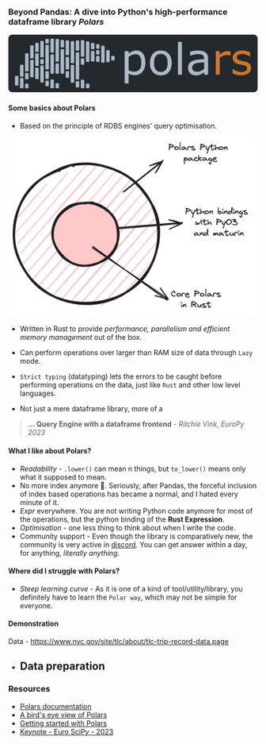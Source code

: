 ### Beyond Pandas: A dive into Python's high-performance dataframe library *Polars* 

![banner](/assets/polars_banner.jpg)

#### Some basics about Polars


- Based on the principle of RDBS engines' query optimisation. 

![polars structure](/assets/polars-core.png)

- Written in Rust to provide _performance, parallelism and efficient memory management_ out of the box.

- Can perform operations over larger than RAM size of data through `Lazy` mode.

- `Strict typing` (datatyping) lets the errors to be caught before performing operations on the data, just like `Rust` and other low level languages. 

- Not just a mere dataframe library, more of a
> **... Query Engine with a dataframe frontend** - _Ritchie Vink, EuroPy 2023_


#### What I like about Polars? 
- *Readability* - `.lower()` can mean n things, but `to_lower()` means only what it supposed to mean.
- No more index anymore :tada:. Seriously, after Pandas, the forceful inclusion of index based operations has became a normal, and I hated every minute of it.
- *Expr* everywhere. You are not writing Python code anymore for most of the operations, but the python binding of the **Rust Expression**.
- *Optimisation* - one less thing to think about when I write the code. 
- Community support - Even though the library is comparatively new, the community is very active in [discord](https://discord.gg/rjAmwfY6). You can get answer within a day, for anything, *literally anything*. 

#### Where did I struggle with Polars?
- *Steep learning curve* - As it is one of a kind of tool/utility/library, you definitely have to learn the `Polar way`, which may not be simple for everyone. 


#### Demonstration

Data - https://www.nyc.gov/site/tlc/about/tlc-trip-record-data.page

- Data preparation 
  - 

### Resources
- [Polars documentation](https://docs.pola.rs/py-polars/html/reference/index.html)
- [A bird's eye view of Polars](https://pola.rs/posts/polars_birds_eye_view/)
- [Getting started with Polars](https://youtu.be/CJ0f45evuME?si=VlWM7PzHVMziMx2i)
- [Keynote - Euro SciPy - 2023](https://youtu.be/GTVm3QyJ-3I?si=0UBj7SIIYLlrliCM)